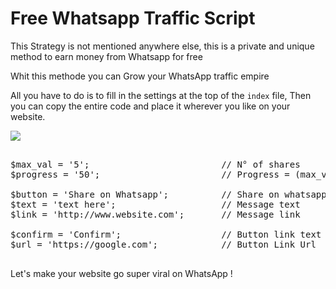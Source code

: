 # Free Whatsapp Traffic Script

This Strategy is not mentioned anywhere else, this is a private and unique method to earn money from Whatsapp for free

Whit this methode you can Grow your WhatsApp traffic empire 

All you have to do is to fill in the settings at the top of the <code>index</code> file,
Then you can copy the entire code and place it wherever you like on your website.


<img src="https://github.com/Mohammedcha/Free-Whatsapp-Traffic-script/blob/master/Opera%20Snapshot_2019-06-17_211913_localhost.png" />

<pre>

$max_val = '5';                         // N° of shares
$progress = '50';                       // Progress = (max_val) x 10

$button = 'Share on Whatsapp';          // Share on whatsapp button text
$text = 'text here';                    // Message text 
$link = 'http://www.website.com';       // Message link

$confirm = 'Confirm';                   // Button link text
$url = 'https://google.com';            // Button Link Url

</pre>



Let's make your website go super viral on WhatsApp !
